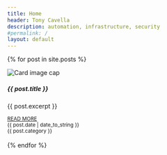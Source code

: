 ```yaml
---
title: Home
header: Tony Cavella
description: automation, infrastructure, security
#permalink: /
layout: default
---
```

{% for post in site.posts %}
<div class="card w-100 shadow">
  <img class="card-img-top" src="{{ post.thumbnail }}" alt="Card image cap">
  <div class="card-body">
    <h5 class="card-title">{{ post.title }}</h5>
    <p class="card-text">{{ post.excerpt }}</p>
    <small><a href="{{ post.url }}" class="card-link text-secondary">READ MORE</a></small>
  </div>
  <div class="card-footer bg-light d-flex bd-highlight">
    <div class="me-auto bd-highlight"><small class="text-muted">{{ post.date | date_to_string }}</small></div>
    <div class="bd-highlight"><small class="text-muted"><span class="badge bg-secondary">{{ post.category }}</span></small></div>
  </div>
</div>
<br>
{% endfor %}